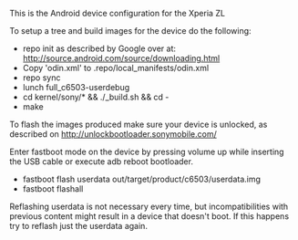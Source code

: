 This is the Android device configuration for the Xperia ZL

To setup a tree and build images for the device do the following:

* repo init as described by Google over at: http://source.android.com/source/downloading.html
* Copy 'odin.xml' to .repo/local_manifests/odin.xml
* repo sync
* lunch full_c6503-userdebug
* cd kernel/sony/* && ./_build.sh && cd -
* make

To flash the images produced make sure your device is unlocked, as described on
http://unlockbootloader.sonymobile.com/

Enter fastboot mode on the device by pressing volume up while inserting the USB
cable or execute adb reboot bootloader.

* fastboot flash userdata out/target/product/c6503/userdata.img
* fastboot flashall

Reflashing userdata is not necessary every time, but incompatibilities with
previous content might result in a device that doesn't boot. If this happens
try to reflash just the userdata again.
